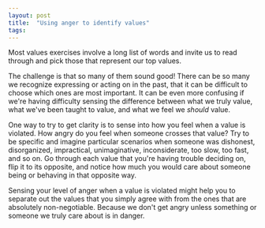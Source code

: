 ```yaml
---
layout: post
title:  "Using anger to identify values"
tags: 
---
```


Most values exercises involve a long list of words and invite us to read through and pick those that represent our top values.

The challenge is that so many of them sound good! There can be so many we recognize expressing or acting on in the past, that it can be difficult to choose which ones are most important. It can be even more confusing if we're having difficulty sensing the difference between what we truly value, what we've been taught to value, and what we feel we *should* value.

One way to try to get clarity is to sense into how you feel when a value is violated. How angry do you feel when someone crosses that value? Try to be specific and imagine particular scenarios when someone was dishonest, disorganized, impractical, unimaginative, inconsiderate, too slow, too fast, and so on. Go through each value that you're having trouble deciding on, flip it to its opposite, and notice how much you would care about someone being or behaving in that opposite way.

Sensing your level of anger when a value is violated might help you to separate out the values that you simply agree with from the ones that are absolutely non-negotiable. Because we don't get angry unless something or someone we truly care about is in danger.